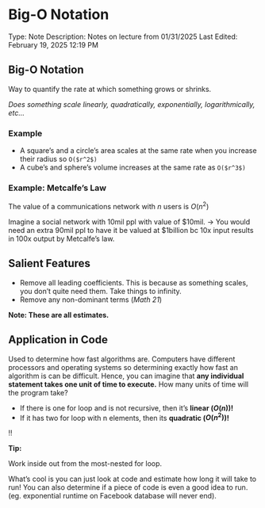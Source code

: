 # Big-O Notation

Type: Note
Description: Notes on lecture from 01/31/2025
Last Edited: February 19, 2025 12:19 PM

## Big-O Notation

Way to quantify the rate at which something grows or shrinks.

*Does something scale linearly, quadratically, exponentially, logarithmically, etc…*

### Example

- A square’s and a circle’s area scales at the same rate when you increase their radius              so `O($r^2$)`
- A cube’s and sphere’s volume increases at the same rate as `O($r^3$)`

### Example: Metcalfe’s Law

The value of a communications network with $n$ users is $O(n^2)$

Imagine a social network with 10mil ppl with value of $10mil. → You would need an extra 90mil ppl to have it be valued at $1billion bc 10x input results in 100x output by Metcalfe’s law.

## Salient Features

- Remove all leading coefficients. This is because as something scales, you don’t quite need them. Take things to infinity.
- Remove any non-dominant terms (*Math 21*)

**Note: These are all estimates.**

## Application in Code

Used to determine how fast algorithms are. Computers have different processors and operating systems so determining exactly how fast an algorithm is can be difficult. Hence, you can imagine that **any individual statement takes one unit of time to execute.** How many units of time will the program take?

- If there is one for loop and is not recursive, then it’s **linear ($O(n)$)!**
- If it has two for loop with n elements, then its **quadratic ($O(n^2)$)!**

<aside>
‼️

**Tip:**

Work inside out from the most-nested for loop.

</aside>

What’s cool is you can just look at code and estimate how long it will take to run! You can also determine if a piece of code is even a good idea to run. (eg. exponential runtime on Facebook database will never end).